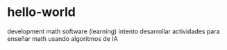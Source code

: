 # hello-world
development math software (learning)
intento desarrollar actividades para enseñar math usando algoritmos de IA

